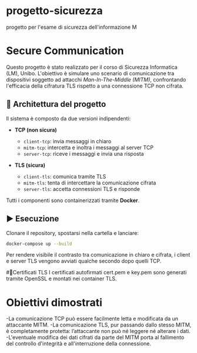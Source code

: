 # progetto-sicurezza
progetto per l'esame di sicurezza dell'informazione M

# Secure Communication

Questo progetto è stato realizzato per il corso di Sicurezza Informatica (LM), Unibo. L'obiettivo è simulare uno scenario di comunicazione tra dispositivi soggetto ad attacchi *Man-In-The-Middle (MITM)*, confrontando l'efficacia della cifratura TLS rispetto a una connessione TCP non cifrata.

## 🔧 Architettura del progetto

Il sistema è composto da due versioni indipendenti:

- **TCP (non sicura)**
  - `client-tcp`: invia messaggi in chiaro
  - `mitm-tcp`: intercetta e inoltra i messaggi al server TCP
  - `server-tcp`: riceve i messaggi e invia una risposta

- **TLS (sicura)**
  - `client-tls`: comunica tramite TLS
  - `mitm-tls`: tenta di intercettare la comunicazione cifrata
  - `server-tls`: accetta connessioni TLS e risponde

Tutti i componenti sono containerizzati tramite **Docker**.

## ▶️ Esecuzione
Clonare il repository, spostarsi nella cartella e lanciare:
```bash
docker-compose up --build
```
Per rendere visibile il contrasto tra comunicazione in chiaro e cifrata, i client e server TLS vengono avviati qualche secondo dopo quelli TCP.

#📄Certificati TLS
I certificati autofirmati cert.pem e key.pem sono generati tramite OpenSSL e montati nei container TLS.

# Obiettivi dimostrati
-La comunicazione TCP può essere facilmente letta e modificata da un attaccante MITM.
-La comunicazione TLS, pur passando dallo stesso MITM, è completamente protetta: l’attaccante non può né leggere né alterare i dati.
-L'eventuale modifica dei dati cifrati da parte del MITM porta al fallimento del controllo d'integrità e all'interruzione della connessione.
